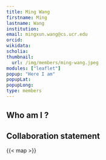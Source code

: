 ```yaml
---
title: Ming Wang
firstname: Ming
lastname: Wang
institution: 
email: mingxun.wang@cs.ucr.edu
orcid: 
wikidata: 
scholia: 
thumbnail:
  url: /img/members/ming-wang.jpeg
modules: ["leaflet"]
popup: "Here I am"
popupLat: 
popupLong: 
type: members
---
```


## Who am I ?

## Collaboration statement

{{< map >}}
